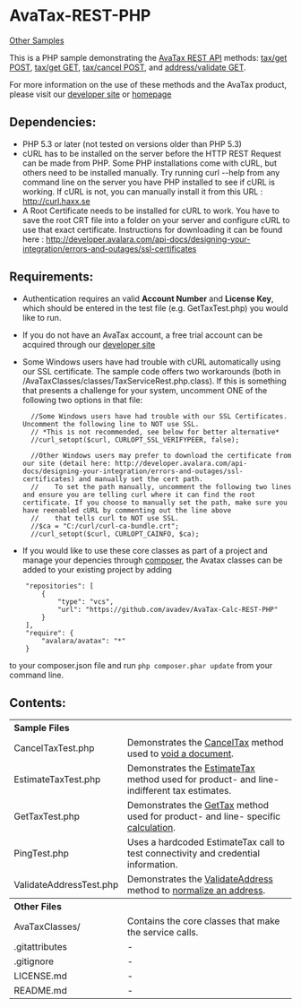 AvaTax-REST-PHP
=====================
[Other Samples](http://developer.avalara.com/api-docs/api-sample-code)

This is a PHP sample demonstrating the [AvaTax REST API](http://developer.avalara.com/api-docs/rest) methods:
 [tax/get POST](http://developer.avalara.com/api-docs/rest/tax/post/), [tax/get GET](http://developer.avalara.com/api-docs/rest/tax/get), [tax/cancel POST](http://developer.avalara.com/api-docs/rest/tax/cancel), and [address/validate GET](http://developer.avalara.com/api-docs/rest/address-validation).
 
 For more information on the use of these methods and the AvaTax product, please visit our [developer site](http://developer.avalara.com/) or [homepage](http://www.avalara.com/)

Dependencies:
-----------
- PHP 5.3 or later (not tested on versions older than PHP 5.3)
- cURL has to be installed on the server before the HTTP REST Request can be made from PHP. Some PHP installations come with cURL, but others need to be installed manually. Try running curl --help from any command line on the server you have PHP installed to see if cURL is working. If cURL is not, you can manually install it from this URL : http://curl.haxx.se
- A Root Certificate needs to be installed for cURL to work. You have to save the root CRT file into a folder on your server and configure cURL to use that exact certificate. Instructions for downloading it can be found here : http://developer.avalara.com/api-docs/designing-your-integration/errors-and-outages/ssl-certificates 

Requirements:
----------
- Authentication requires an valid **Account Number** and **License Key**, which should be entered in the test file (e.g. GetTaxTest.php) you would like to run.
- If you do not have an AvaTax account, a free trial account can be acquired through our [developer site](http://developer.avalara.com/api-get-started)
- Some Windows users have had trouble with cURL automatically using our SSL certificate. The sample code offers 
two workarounds (both in /AvaTaxClasses/classes/TaxServiceRest.php.class). If this is something that presents a challenge
for your system, uncomment ONE of the following two options in that file:

		//Some Windows users have had trouble with our SSL Certificates. Uncomment the following line to NOT use SSL.
        // *This is not recommended, see below for better alternative*
		//curl_setopt($curl, CURLOPT_SSL_VERIFYPEER, false); 		
		
        //Other Windows users may prefer to download the certificate from our site (detail here: http://developer.avalara.com/api-docs/designing-your-integration/errors-and-outages/ssl-certificates) and manually set the cert path.
		//    To set the path manually, uncomment the following two lines and ensure you are telling curl where it can find the root certificate. If you choose to manually set the path, make sure you have reenabled cURL by commenting out the line above 
		//    that tells curl to NOT use SSL.
		//$ca = "C:/curl/curl-ca-bundle.crt";
		//curl_setopt($curl, CURLOPT_CAINFO, $ca);

- If you would like to use these core classes as part of a project and manage your depencies through [composer](https://getcomposer.org/), the Avatax classes can be added to your existing project by adding
```
    "repositories": [
        {
            "type": "vcs",
            "url": "https://github.com/avadev/AvaTax-Calc-REST-PHP"
        }
    ],
    "require": {
        "avalara/avatax": "*"
    }
```
to your composer.json file and run `php composer.phar update` from your command line.

Contents:
----------
 
<table>
<th colspan="2" align=left>Sample Files</th>
<tr><td>CancelTaxTest.php</td><td>Demonstrates the <a href="http://developer.avalara.com/api-docs/rest/tax/cancel">CancelTax</a> method used to <a href="http://developer.avalara.com/api-docs/api-reference/canceltax">void a document</a>.</td></tr>
<tr><td>EstimateTaxTest.php</td><td>Demonstrates the <a href="http://developer.avalara.com/api-docs/rest/tax/get">EstimateTax</a> method used for product- and line- indifferent tax estimates.</td></tr>
<tr><td>GetTaxTest.php</td><td>Demonstrates the <a href="http://developer.avalara.com/api-docs/rest/tax/post">GetTax</a> method used for product- and line- specific <a href="http://developer.avalara.com/api-docs/api-reference/gettax">calculation</a>.</td></tr>
<tr><td>PingTest.php</td><td>Uses a hardcoded EstimateTax call to test connectivity and credential information.</td></tr>
<tr><td>ValidateAddressTest.php</td><td>Demonstrates the <a href="http://developer.avalara.com/api-docs/rest/address-validation">ValidateAddress</a> method to <a href="http://developer.avalara.com/api-docs/api-reference/address-validation">normalize an address</a>.</td></tr>
<th colspan="2" align=left>Other Files</th>
<tr><td>AvaTaxClasses/</td><td>Contains the core classes that make the service calls.</td></tr>
<tr><td>.gitattributes</td><td>-</td></tr>
<tr><td>.gitignore</td><td>-</td></tr>
<tr><td>LICENSE.md</td><td>-</td></tr>
<tr><td>README.md</td><td>-</td></tr>
</table>
